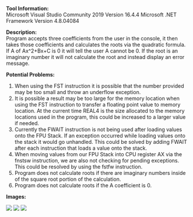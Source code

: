 <p>
<b>Tool Information:</b><br/>
Microsoft Visual Studio Community 2019 Version 16.4.4
Microsoft .NET Framework Version 4.8.04084

<b>Description:</b><br/>
Program accepts three coefficients from the user in the console, it then takes those coefficients and calculates the roots via the quadratic formula. If A of Ax^2+Bx+C is 0
it will tell the user A cannot be 0. If the root is an imaginary number it will not calculate the root and instead display an error message.

<b>Potential Problems:</b><br/>
  1. When using the FST instruction it is possible that the number provided may be too small and throw an underflow exception.
  2. It is possible a result may be too large for the memory location when using the FST instruction to transfer a floating point value to memory location. At the current time 
      REAL4 is the size allocated to the memory locations used in the program, this could be increased to a larger value if needed.
  3. Currently the FWAIT instruction is not being used after loading values onto the FPU Stack. If an exception occurred while loading values onto the stack it would go unhandled.
      This could be solved by adding FWAIT after each instruction that loads a value onto the stack.
  4. When moving values from our FPU Stack into CPU register AX via the fnstsw instruction, we are also not checking for pending exceptions. This could be resolved by using the
      fstfw instruction.
  5. Program does not calculate roots if there are imaginary numbers inside of the square root portion of the calculation. 
  6. Program does not calculate roots if the A coefficient is 0.

<b>Images:</b><br/>
 </p> 
 <img src="https://github.com/RyanSpadt/MASM/blob/main/Quadratic%20Roots/imgs/pa-08-session-01.png">
 
 <img src="https://github.com/RyanSpadt/MASM/blob/main/Quadratic%20Roots/imgs/pa-08-session-02.png">
 
 <img src="https://github.com/RyanSpadt/MASM/blob/main/Quadratic%20Roots/imgs/pa-08-session-03.png">
